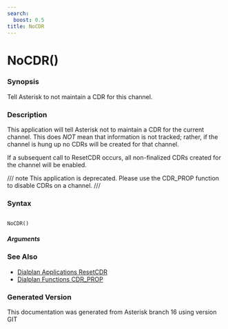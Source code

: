 ```yaml
---
search:
  boost: 0.5
title: NoCDR
---
```


# NoCDR()

### Synopsis

Tell Asterisk to not maintain a CDR for this channel.

### Description

This application will tell Asterisk not to maintain a CDR for the current channel. This does *NOT* mean that information is not tracked; rather, if the channel is hung up no CDRs will be created for that channel.<br>

If a subsequent call to ResetCDR occurs, all non-finalized CDRs created for the channel will be enabled.<br>


/// note
This application is deprecated. Please use the CDR\_PROP function to disable CDRs on a channel.
///


### Syntax


```

NoCDR()
```
##### Arguments

### See Also

* [Dialplan Applications ResetCDR](/Asterisk_16_Documentation/API_Documentation/Dialplan_Applications/ResetCDR)
* [Dialplan Functions CDR_PROP](/Asterisk_16_Documentation/API_Documentation/Dialplan_Functions/CDR_PROP)


### Generated Version

This documentation was generated from Asterisk branch 16 using version GIT 